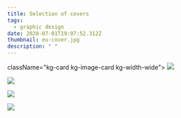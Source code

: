 ```yaml
---
title: Selection of covers
tags:
  - graphic design
date: 2020-07-01T19:07:52.312Z
thumbnail: eu-cover.jpg
description: " "
---
```

className="kg-card kg-image-card kg-width-wide">
![](bachelor-cover.jpg)

![](wks-cover.jpg)

![](id-cover.jpg)

![](eu-cover.jpg)